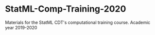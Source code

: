 # StatML-Comp-Training-2020
Materials for the StatML CDT's computational training course. Academic year 2019-2020
